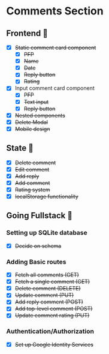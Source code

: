 # Comments Section 

## Frontend 📄

- [x] ~~Static comment card component~~
  - [x] ~~PFP~~
  - [x] ~~Name~~
  - [x] ~~Date~~
  - [x] ~~Reply button~~
  - [x] ~~Rating~~
- [x] Input comment card component
  - [x] ~~PFP~~
  - [x] ~~Text input~~
  - [x] ~~Reply button~~
- [x] ~~Nested components~~
- [x] ~~Delete Modal~~
- [x] ~~Mobile design~~

## State 💾

- [x] ~~Delete comment~~
- [x] ~~Edit comment~~
- [x] ~~Add reply~~
- [x] ~~Add comment~~
- [x] ~~Rating system~~
- [x] ~~localStorage functionality~~

## Going Fullstack 🚀

### Setting up SQLite database

- [x] ~~Decide on schema~~

### Adding Basic routes

- [x] ~~Fetch all comments (GET)~~
- [x] ~~Fetch a single comment (GET)~~
- [x] ~~Delete comment (DELETE)~~
- [x] ~~Update comment (PUT)~~
- [x] ~~Add reply comment (POST)~~
- [x] ~~Add top-level comment (POST)~~
- [x] ~~Update comment rating (PUT)~~

### Authentication/Authorization

- [x] ~~Set up Google Identity Services~~